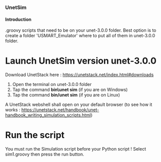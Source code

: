### UnetSim

#### Introduction

.groovy scripts that need to be on your unet-3.0.0 folder. Best option is to create a folder 'USMART_Emulator' where to put all of them in unet-3.0.0 folder.

# Launch UnetSim version unet-3.0.0

Download UnetStack here : https://unetstack.net/index.html#downloads
  1. Open the terminal on unet-3.0.0 folder 
  2. Tap the command **bin\unet sim** (if you are on Windows)
  3. Tap the command **bin/unet sim** (if you are on Linux)

A UnetStack webshell shall open on your default browser (to see how it works : https://unetstack.net/handbook/unet-handbook_writing_simulation_scripts.html)

# Run the script

You must run the Simulation script before your Python script ! Select sim1.groovy then press the run button.
